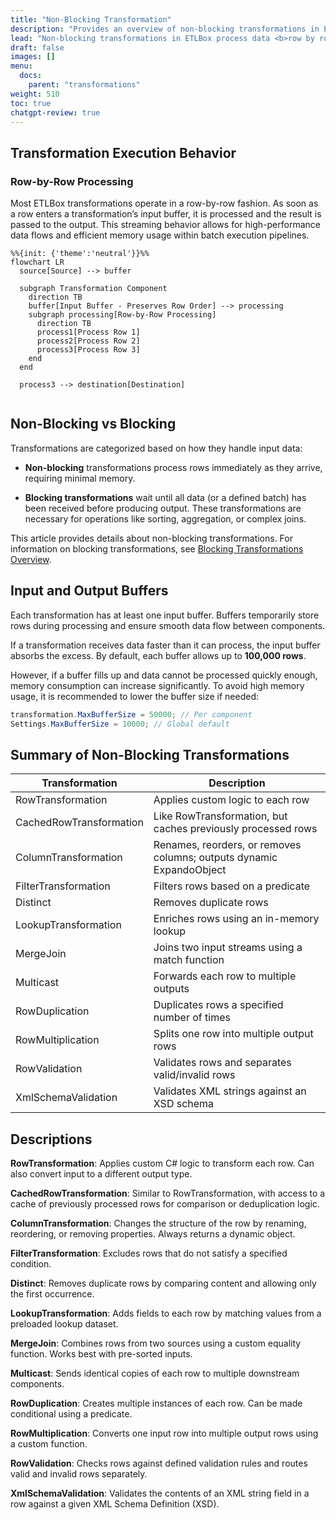 ```yaml
---
title: "Non-Blocking Transformation"
description: "Provides an overview of non-blocking transformations in ETLBox. Describes their execution model, buffer behavior, and functional characteristics, with a detailed comparison to blocking transformations and a categorized summary of all non-blocking components."
lead: "Non-blocking transformations in ETLBox process data <b>row by row</b> as it becomes available in the input buffer. These transformations are optimized for performance and minimal memory usage, making them well-suited for high-throughput batch processing scenarios."
draft: false
images: []
menu:
  docs:
    parent: "transformations"
weight: 510
toc: true
chatgpt-review: true
---
```


## Transformation Execution Behavior

### Row-by-Row Processing

Most ETLBox transformations operate in a row-by-row fashion. As soon as a row enters a transformation’s input buffer, it is processed and the result is passed to the output. This streaming behavior allows for high-performance data flows and efficient memory usage within batch execution pipelines.

```kroki {type=mermaid}
%%{init: {'theme':'neutral'}}%%
flowchart LR
  source[Source] --> buffer

  subgraph Transformation Component
    direction TB
    buffer[Input Buffer - Preserves Row Order] --> processing
    subgraph processing[Row-by-Row Processing]
      direction TB
      process1[Process Row 1]
      process2[Process Row 2]
      process3[Process Row 3]
    end
  end

  process3 --> destination[Destination]


```

## Non-Blocking vs Blocking

Transformations are categorized based on how they handle input data:

- **Non-blocking** transformations process rows immediately as they arrive, requiring minimal memory.

- **Blocking transformations** wait until all data (or a defined batch) has been received before producing output. These transformations are necessary for operations like sorting, aggregation, or complex joins.

This article provides details about non-blocking transformations. For information on blocking transformations, see [Blocking Transformations Overview](../blocking-transformations/overview).

## Input and Output Buffers

Each transformation has at least one input buffer. Buffers temporarily store rows during processing and ensure smooth data flow between components.

If a transformation receives data faster than it can process, the input buffer absorbs the excess. By default, each buffer allows up to **100,000 rows**.

However, if a buffer fills up and data cannot be processed quickly enough, memory consumption can increase significantly. To avoid high memory usage, it is recommended to lower the buffer size if needed:

```csharp
transformation.MaxBufferSize = 50000; // Per component
Settings.MaxBufferSize = 10000; // Global default
```

## Summary of Non-Blocking Transformations

| Transformation            | Description                                                                 |
|---------------------------|-----------------------------------------------------------------------------|
| RowTransformation         | Applies custom logic to each row                                            |
| CachedRowTransformation   | Like RowTransformation, but caches previously processed rows               |
| ColumnTransformation      | Renames, reorders, or removes columns; outputs dynamic ExpandoObject        |
| FilterTransformation      | Filters rows based on a predicate                                           |
| Distinct                  | Removes duplicate rows                                                      |
| LookupTransformation      | Enriches rows using an in-memory lookup                                    |
| MergeJoin                 | Joins two input streams using a match function                             |
| Multicast                 | Forwards each row to multiple outputs                                       |
| RowDuplication            | Duplicates rows a specified number of times                                 |
| RowMultiplication         | Splits one row into multiple output rows                                    |
| RowValidation             | Validates rows and separates valid/invalid rows                             |
| XmlSchemaValidation       | Validates XML strings against an XSD schema                                 |

## Descriptions

**RowTransformation**: Applies custom C# logic to transform each row. Can also convert input to a different output type.

**CachedRowTransformation**: Similar to RowTransformation, with access to a cache of previously processed rows for comparison or deduplication logic.

**ColumnTransformation**: Changes the structure of the row by renaming, reordering, or removing properties. Always returns a dynamic object.

**FilterTransformation**: Excludes rows that do not satisfy a specified condition.

**Distinct**: Removes duplicate rows by comparing content and allowing only the first occurrence.

**LookupTransformation**: Adds fields to each row by matching values from a preloaded lookup dataset.

**MergeJoin**: Combines rows from two sources using a custom equality function. Works best with pre-sorted inputs.

**Multicast**: Sends identical copies of each row to multiple downstream components.

**RowDuplication**: Creates multiple instances of each row. Can be made conditional using a predicate.

**RowMultiplication**: Converts one input row into multiple output rows using a custom function.

**RowValidation**: Checks rows against defined validation rules and routes valid and invalid rows separately.

**XmlSchemaValidation**: Validates the contents of an XML string field in a row against a given XML Schema Definition (XSD).

